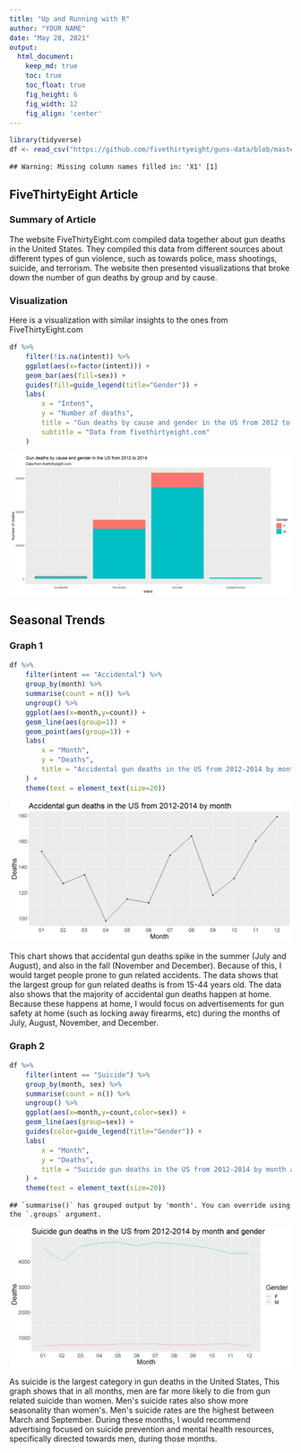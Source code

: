 ```yaml
---
title: "Up and Running with R"
author: "YOUR NAME"
date: "May 28, 2021"
output:
  html_document:  
    keep_md: true
    toc: true
    toc_float: true
    fig_height: 6
    fig_width: 12
    fig_align: 'center'
---
```





```r
library(tidyverse)
df <- read_csv("https://github.com/fivethirtyeight/guns-data/blob/master/full_data.csv?raw=true")
```

```
## Warning: Missing column names filled in: 'X1' [1]
```

## FiveThirtyEight Article

### Summary of Article

The website FiveThirtyEight.com compiled data together about gun deaths in the United States. They compiled this data from different sources about different types of gun violence, such as towards police, mass shootings, suicide, and terrorism. The website then presented visualizations that broke down the number of gun deaths by group and by cause.

### Visualization

Here is a visualization with similar insights to the ones from FiveThirtyEight.com


```r
df %>%
    filter(!is.na(intent)) %>%
    ggplot(aes(x=factor(intent))) +
    geom_bar(aes(fill=sex)) +
    guides(fill=guide_legend(title="Gender")) +
    labs(
        x = "Intent",
        y = "Number of deaths",
        title = "Gun deaths by cause and gender in the US from 2012 to 2014 ",
        subtitle = "Data from fivethirtyeight.com"
    )
```

![](cs06_files/figure-html/unnamed-chunk-3-1.png)<!-- -->

## Seasonal Trends


### Graph 1


```r
df %>%
    filter(intent == "Accidental") %>%
    group_by(month) %>%
    summarise(count = n()) %>%
    ungroup() %>%
    ggplot(aes(x=month,y=count)) +
    geom_line(aes(group=1)) +
    geom_point(aes(group=1)) +
    labs(
        x = "Month",
        y = "Deaths",
        title = "Accidental gun deaths in the US from 2012-2014 by month"
    ) +
    theme(text = element_text(size=20))
```

![](cs06_files/figure-html/unnamed-chunk-4-1.png)<!-- -->

This chart shows that accidental gun deaths spike in the summer (July and August), and also in the fall (November and December). Because of this, I would target people prone to gun related accidents. The data shows that the largest group for gun related deaths is from 15-44 years old. The data also shows that the majority of accidental gun deaths happen at home. Because these happens at home, I would focus on advertisements for gun safety at home (such as locking away firearms, etc) during the months of July, August, November, and December.

### Graph 2


```r
df %>%
    filter(intent == "Suicide") %>%
    group_by(month, sex) %>%
    summarise(count = n()) %>%
    ungroup() %>%
    ggplot(aes(x=month,y=count,color=sex)) +
    geom_line(aes(group=sex)) +
    guides(color=guide_legend(title="Gender")) +
    labs(
        x = "Month",
        y = "Deaths",
        title = "Suicide gun deaths in the US from 2012-2014 by month and gender"
    ) +
    theme(text = element_text(size=20))
```

```
## `summarise()` has grouped output by 'month'. You can override using the `.groups` argument.
```

![](cs06_files/figure-html/unnamed-chunk-5-1.png)<!-- -->

As suicide is the largest category in gun deaths in the United States, This graph shows that in all months, men are far more likely to die from gun related suicide than women. Men's suicide rates also show more seasonality than women's. Men's suicide rates are the highest between March and September. During these months, I would recommend advertising focused on suicide prevention and mental health resources, specifically directed towards men, during those months.
